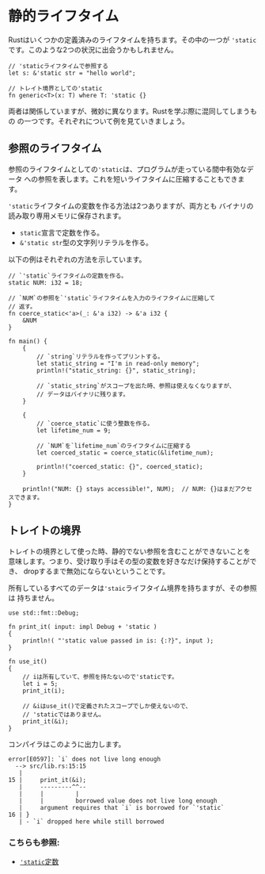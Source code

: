 # 静的ライフタイム

Rustはいくつかの定義済みのライフタイムを持ちます。その中の一つが
`'static`です。このような2つの状況に出会うかもしれません。

```rust, editable
// 'staticライフタイムで参照する
let s: &'static str = "hello world";

// トレイト境界としての'static
fn generic<T>(x: T) where T: 'static {}
```

両者は関係していますが、微妙に異なります。Rustを学ぶ際に混同してしまうもの
の一つです。それぞれについて例を見ていきましょう。

## 参照のライフタイム

参照のライフタイムとしての`'static`は、プログラムが走っている間中有効なデータ
への参照を表します。これを短いライフタイムに圧縮することもできます。

`'static`ライフタイムの変数を作る方法は2つありますが、両方とも
バイナリの読み取り専用メモリに保存されます。

* `static`宣言で定数を作る。
* `&'static str`型の文字列リテラルを作る。

以下の例はそれぞれの方法を示しています。

```rust,editable
// `'static`ライフタイムの定数を作る。
static NUM: i32 = 18;

// `NUM`の参照を`'static`ライフタイムを入力のライフタイムに圧縮して
// 返す。
fn coerce_static<'a>(_: &'a i32) -> &'a i32 {
    &NUM
}

fn main() {
    {
        // `string`リテラルを作ってプリントする。
        let static_string = "I'm in read-only memory";
        println!("static_string: {}", static_string);

        // `static_string`がスコープを出た時、参照は使えなくなりますが、
        // データはバイナリに残ります。
    }

    {
        // `coerce_static`に使う整数を作る。
        let lifetime_num = 9;

        // `NUM`を`lifetime_num`のライフタイムに圧縮する
        let coerced_static = coerce_static(&lifetime_num);

        println!("coerced_static: {}", coerced_static);
    }

    println!("NUM: {} stays accessible!", NUM);  // NUM: {}はまだアクセスできます。
}
```

## トレイトの境界

トレイトの境界として使った時、静的でない参照を含むことができないことを
意味します。つまり、受け取り手はその型の変数を好きなだけ保持することができ、
dropするまで無効にならないということです。

所有しているすべてのデータは`'staic`ライフタイム境界を持ちますが、その参照は
持ちません。

```rust,editable,compile_fail
use std::fmt::Debug;

fn print_it( input: impl Debug + 'static )
{
    println!( "'static value passed in is: {:?}", input );
}

fn use_it()
{
    // iは所有していて、参照を持たないので'staticです。
    let i = 5;
    print_it(i);

    // &iはuse_it()で定義されたスコープでしか使えないので、
    // 'staticではありません。
    print_it(&i);
}
```
コンパイラはこのように出力します。
```ignore
error[E0597]: `i` does not live long enough
  --> src/lib.rs:15:15
   |
15 |     print_it(&i);
   |     ---------^^--
   |     |         |
   |     |         borrowed value does not live long enough
   |     argument requires that `i` is borrowed for `'static`
16 | }
   | - `i` dropped here while still borrowed
```

### こちらも参照:

- [`'static`定数][static_const]

[static_const]: ../../custom_types/constants.md
